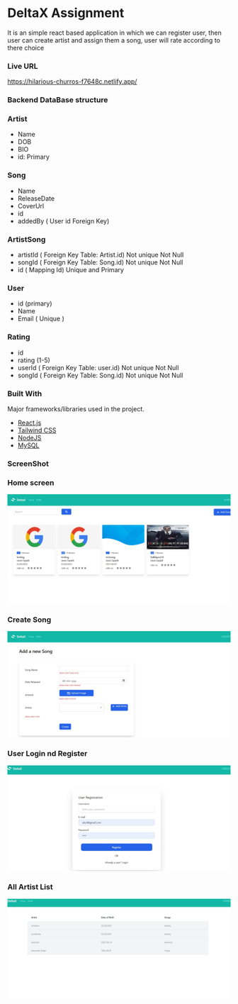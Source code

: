 # DeltaX Assignment

It is an simple react based application in which we can register user, then user can create artist and assign them a song, user will rate according to there choice

### Live URL
https://hilarious-churros-f7648c.netlify.app/

### Backend DataBase structure

### Artist
* Name
* DOB
* BIO
* id: Primary
### Song
* Name
* ReleaseDate
* CoverUrl
* id
* addedBy ( User id Foreign Key)
### ArtistSong
* artistId ( Foreign Key Table: Artist.id) Not unique Not Null
* songId ( Foreign Key Table: Song.id) Not unique Not Null
* id ( Mapping Id) Unique and Primary
### User
* id (primary)
* Name
* Email ( Unique )
### Rating
* id
* rating (1-5)
* userId ( Foreign Key Table: user.id) Not unique Not Null
* songId ( Foreign Key Table: Song.id) Not unique Not Null


### Built With
Major frameworks/libraries used in the project.

* [React.js](https://reactjs.org/)
* [Tailwind CSS](https://svelte.dev/)
* [NodeJS](https://laravel.com)
* [MySQL](https://getbootstrap.com)

### ScreenShot

### Home screen
![Alt text](./Frontend/Image/delta1.jpg)

### Create Song
![Alt text](./Frontend/Image/delta2.jpg)

### User Login nd Register
![Alt text](./Frontend/Image/delta6.jpg)

### All Artist List
![Alt text](./Frontend/Image/delta3.jpg)

